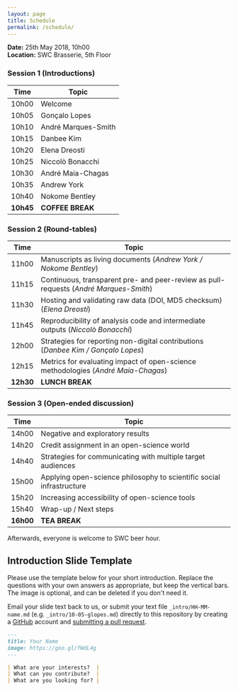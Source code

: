```yaml
---
layout: page
title: Schedule
permalink: /schedule/
---
```


 **Date:** 25th May 2018, 10h00  
 **Location:** SWC Brasserie, 5th Floor
 
### Session 1 (Introductions)

|   Time    |  Topic              |
| --------- | ------------------- |
|   10h00   | Welcome             |
|   10h05   | Gonçalo Lopes       |
|   10h10   | André Marques-Smith |
|   10h15   | Danbee Kim          |
|   10h20   | Elena Dreosti       |
|   10h25   | Niccolò Bonacchi    |
|   10h30   | André Maia-Chagas   |
|   10h35   | Andrew York         |
|   10h40   | Nokome Bentley      |
| **10h45** | **COFFEE BREAK**    |

### Session 2 (Round-tables)

|   Time    |  Topic              |
| --------- | ------------------- |
|   11h00   | Manuscripts as living documents (*Andrew York / Nokome Bentley*) |
|   11h15   | Continuous, transparent pre- and peer-review as pull-requests (*André Marques-Smith*) |
|   11h30   | Hosting and validating raw data (DOI, MD5 checksum) (*Elena Dreosti*) |
|   11h45   | Reproducibility of analysis code and intermediate outputs (*Niccolò Bonacchi*) |
|   12h00   | Strategies for reporting non-digital contributions (*Danbee Kim / Gonçalo Lopes*) |
|   12h15   | Metrics for evaluating impact of open-science methodologies (*André Maia-Chagas*) |
| **12h30** | **LUNCH BREAK** |

### Session 3 (Open-ended discussion)

|   Time    |  Topic              |
| --------- | ------------------- |
|   14h00   | Negative and exploratory results |
|   14h20   | Credit assignment in an open-science world |
|   14h40   | Strategies for communicating with multiple target audiences |
|   15h00   | Applying open-science philosophy to scientific social infrastructure |
|   15h20   | Increasing accessibility of open-science tools |
|   15h40   | Wrap-up / Next steps |
| **16h00** | **TEA BREAK** |

Afterwards, everyone is welcome to SWC beer hour.

## Introduction Slide Template 

Please use the template below for your short introduction. Replace the questions with your own answers as appropriate, but keep the vertical bars. The image is optional, and can be deleted if you don't need it.

Email your slide text back to us, or submit your text file `_intro/HH-MM-name.md` (e.g. `_intro/10-05-glopes.md`) directly to this repository by creating a [GitHub](https://github.com/) account and [submitting a pull request](https://github.com/kampff-lab/sc.io/new/master).

```markdown
---
title: Your Name
image: https://goo.gl/fWdL4g
---

| What are your interests?  |
| What can you contribute?  |
| What are you looking for? |

```
